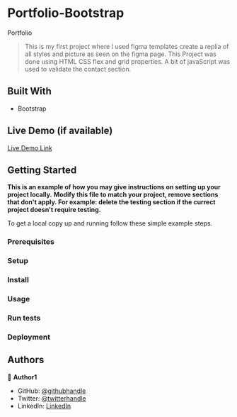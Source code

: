 # Portfolio-Bootstrap
 Portfolio

> This is my first project where I used figma templates create a replia of all styles and picture as seen on the figma page. This Project was done using HTML CSS flex and grid properties. A bit of javaScript was used to validate the contact section.


## Built With

- Bootstrap

## Live Demo (if available)

[Live Demo Link](https://eudondian.github.io/Portfolio-Bootstrap/)


## Getting Started

**This is an example of how you may give instructions on setting up your project locally.**
**Modify this file to match your project, remove sections that don't apply. For example: delete the testing section if the currect project doesn't require testing.**


To get a local copy up and running follow these simple example steps.

### Prerequisites

### Setup

### Install

### Usage

### Run tests

### Deployment



## Authors

👤 **Author1**

- GitHub: [@githubhandle](https://github.com/eudondian)
- Twitter: [@twitterhandle](https://twitter.com/eudondian)
- LinkedIn: [LinkedIn](https://www.linkedin.com/in/esther-udondian-186849119/)
